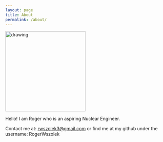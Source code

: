 ```yaml
---
layout: page
title: About
permalink: /about/
---
```


<img src="https://user-images.githubusercontent.com/84683814/125511397-d2716b23-1762-498f-aa2d-c8fb8f4c948e.JPG" alt="drawing" width="250"/>

Hello! I am Roger who is an aspiring Nuclear Engineer.

Contact me at: rwszolek3@gmail.com
or find me at my github under the username: RogerWszolek
